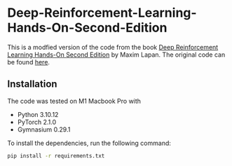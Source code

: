 # Deep-Reinforcement-Learning-Hands-On-Second-Edition

This is a modfied version of the code from the book [Deep Reinforcement Learning Hands-On Second Edition](https://www.packtpub.com/data/deep-reinforcement-learning-hands-second-edition) by Maxim Lapan. The original code can be found [here](https://github.com/PacktPublishing/Deep-Reinforcement-Learning-Hands-On-Second-Edition).

## Installation

The code was tested on M1 Macbook Pro with

- Python 3.10.12
- PyTorch 2.1.0
- Gymnasium 0.29.1

To install the dependencies, run the following command:

```bash
pip install -r requirements.txt
```

